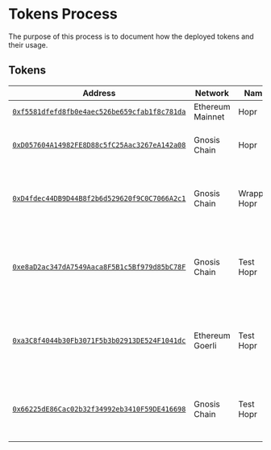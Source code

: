 # Tokens Process

The purpose of this process is to document how the deployed tokens and their
usage.

## Tokens

| Address                                                    | Network          | Name         | Symbol | Description                                                          |
| ---------------------------------------------------------- | ---------------- | ------------ | ------ | -------------------------------------------------------------------- |
| [`0xf5581dfefd8fb0e4aec526be659cfab1f8c781da`][es_hopr]    | Ethereum Mainnet | Hopr         | Hopr   | Main token.                                                          |
| [`0xD057604A14982FE8D88c5fC25Aac3267eA142a08`][bs_xhopr]   | Gnosis Chain     | Hopr         | xHopr  | Bridged token from Ethereum Mainnet.                                 |
| [`0xD4fdec44DB9D44B8f2b6d529620f9C0C7066A2c1`][bs_wxhopr]  | Gnosis Chain     | Wrapped Hopr | wxHopr | ERC777 version of xHopr. E.g. used in staking rewards.               |
| [`0xe8aD2ac347dA7549Aaca8F5B1c5Bf979d85bC78F`][bs_txhopr]  | Gnosis Chain     | Test Hopr    | txHopr | Used for integration testing by various systems. Minted as required. |
| [`0xa3C8f4044b30Fb3071F5b3b02913DE524F1041dc`][esg_txhopr] | Ethereum Goerli  | Test Hopr    | txHopr | Used for integration testing by various systems. Minted as required. |
| [`0x66225dE86Cac02b32f34992eb3410F59DE416698`][bs_mhopr]   | Gnosis Chain     | Test Hopr    | mHopr  | Used for testing in MonteRosa environment. Minted as required. |

[es_hopr]: https://etherscan.io/token/0xf5581dfefd8fb0e4aec526be659cfab1f8c781da
[bs_txhopr]: https://blockscout.com/xdai/mainnet/address/0xe8aD2ac347dA7549Aaca8F5B1c5Bf979d85bC78F
[bs_wxhopr]: https://blockscout.com/xdai/mainnet/address/0xD4fdec44DB9D44B8f2b6d529620f9C0C7066A2c1
[bs_xhopr]: https://blockscout.com/xdai/mainnet/address/0xD057604A14982FE8D88c5fC25Aac3267eA142a08
[bs_mhopr]: https://blockscout.com/xdai/mainnet/address/0x66225dE86Cac02b32f34992eb3410F59DE416698
[esg_txhopr]: https://goerli.etherscan.io/token/0xa3C8f4044b30Fb3071F5b3b02913DE524F1041dc
